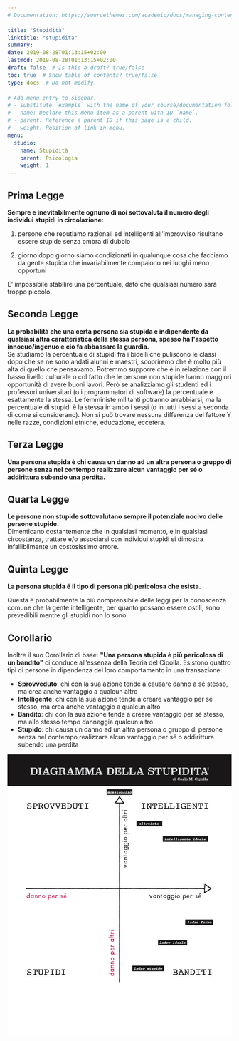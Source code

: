 ```yaml
---
# Documentation: https://sourcethemes.com/academic/docs/managing-content/

title: "Stupidità"
linktitle: "stupidita"
summary:
date: 2019-08-28T01:13:15+02:00
lastmod: 2019-08-28T01:13:15+02:00
draft: false  # Is this a draft? true/false
toc: true  # Show table of contents? true/false
type: docs  # Do not modify.

# Add menu entry to sidebar.
# - Substitute `example` with the name of your course/documentation folder.
# - name: Declare this menu item as a parent with ID `name`.
# - parent: Reference a parent ID if this page is a child.
# - weight: Position of link in menu.
menu:
  studio:
    name: Stupidità
    parent: Psicologia
    weight: 1
---
```


## Prima Legge
**Sempre e inevitabilmente ognuno di noi sottovaluta il numero degli individui stupidi in circolazione:**

1. persone che reputiamo razionali ed intelligenti all’improvviso risultano essere stupide senza ombra di dubbio

2. giorno dopo giorno siamo condizionati in qualunque cosa che facciamo da gente stupida che invariabilmente compaiono nei luoghi meno opportuni

E’ impossibile stabilire una percentuale, dato che qualsiasi numero sarà troppo piccolo.

## Seconda Legge
**La probabilità che una certa persona sia stupida é indipendente da qualsiasi altra caratteristica della stessa persona, spesso ha l'aspetto innocuo/ingenuo e ciò fa abbassare la guardia.**  
Se studiamo la percentuale di stupidi fra i bidelli che puliscono le classi dopo che se ne sono andati alunni e maestri, scopriremo che è molto più alta di quello che pensavamo. Potremmo supporre che è in relazione con il basso livello culturale o col fatto che le persone non stupide hanno maggiori opportunità di avere buoni lavori. Però se analizziamo gli studenti ed i professori universitari (o i programmatori di software) la percentuale è esattamente la stessa.
Le femministe militanti potranno arrabbiarsi, ma la percentuale di stupidi è la stessa in ambo i sessi (o in tutti i sessi a seconda di come si considerano).
Non si può trovare nessuna differenza del fattore Y nelle razze, condizioni etniche, educazione, eccetera.

## Terza Legge
**Una persona stupida è chi causa un danno ad un altra persona o gruppo di persone senza nel contempo realizzare alcun vantaggio per sé o addirittura subendo una perdita.**

## Quarta Legge
**Le persone non stupide sottovalutano sempre il potenziale nocivo delle persone stupide.**  
Dimenticano costantemente che in qualsiasi momento, e in qualsiasi circostanza, trattare e/o associarsi con individui stupidi si dimostra infallibilmente un costosissimo errore.

## Quinta Legge
**La persona stupida é il tipo di persona più pericolosa che esista.** 

Questa è probabilmente la più comprensibile delle leggi per la conoscenza comune che la gente intelligente, per quanto possano essere ostili, sono prevedibili mentre gli stupidi non lo sono. 

## Corollario
Inoltre il suo Corollario di base: **"Una persona stupida è più pericolosa di un bandito"** ci conduce all’essenza della Teoria del Cipolla. 
Esistono quattro tipi di persone in dipendenza del loro comportamento in una transazione:

- **Sprovveduto**: chi con la sua azione tende a causare danno a sé stesso, ma crea anche vantaggio a qualcun altro
- **Intelligente**: chi con la sua azione tende a creare vantaggio per sé stesso, ma crea anche vantaggio a qualcun altro
- **Bandito**: chi con la sua azione tende a creare vantaggio per sé stesso, ma allo stesso tempo danneggia qualcun altro
- **Stupido**:  chi causa un danno ad un altra persona o gruppo di persone senza nel contempo realizzare alcun vantaggio per sé o addirittura subendo una perdita

![Diagramma Stupidità](DiagrammaStupidita.jpg)
